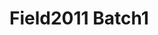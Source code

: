 <a name="material" />

# Field2011 Batch1
<script type="application/ld+json">
  {
    "@context": "https://schema.org/",
    "@type": "ChemicalSubstance",
    "http://purl.org/dc/terms/conformsTo":
      {
        "@type": "CreativeWork",
        "@id": "https://bioschemas.org/profiles/ChemicalSubstance/0.4-RELEASE/"
      },
    "@id": "https://egonw.github.io/nanowiki/nanowiki106.html#material",
    "name": "Field2011 Batch1",
    "sameAs: "http://127.0.0.1/mediawiki/index.php/Special:URIResolver/Field2011_Batch1"
  }
</script>

